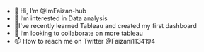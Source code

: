 - 👋 Hi, I’m @ImFaizan-hub
- 👀 I’m interested in Data analysis 
- 🌱I've recently learned Tableau and created my first dashboard
- 💞️ I’m looking to collaborate on more tableau
- 📫 How to reach me on Twitter @Faizani1134194
